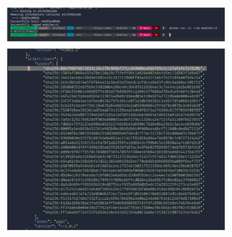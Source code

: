 <p align="center">
    <img src="../../img/img4.png">
  </a>
</p>


<p align="center">
    <img src="../../img/img5.png">
  </a>
</p>


